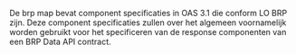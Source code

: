 De brp map bevat component specificaties in OAS 3.1 die conform LO BRP zijn.
Deze component specificaties zullen over het algemeen voornamelijk worden gebruikt voor het specificeren van de response componenten van een BRP Data API contract.
